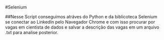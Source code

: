 #Selenium

##Nesse Script conseguimos atráves do Python e da biblicoteca Selenium se conectar ao LinkedIn pelo Navegador Chrome e com isso procurar por vagas em cientista de dados e salvar a descrição das vagas em um arquivo .txt para analise posterior.
